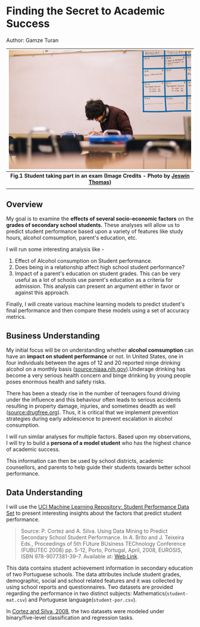 # Finding the Secret to Academic Success

Author: Gamze Turan

| ![space-1.jpg](images/image_1.jpg) |
|:--:|
| <b>Fig.1 Student taking part in an exam (Image Credits -  Photo by <a href="https://unsplash.com/@jeswinthomas?utm_source=unsplash&utm_medium=referral&utm_content=creditCopyText">Jeswin Thomas</a>)
  </b>|
  
  
## Overview

My goal is to examine the **effects of several socio-economic factors** on the **grades of secondary school students.** These analyses will allow us to predict student performance based upon a variety of features like study hours, alcohol comsumption, parent's education, etc.

I will run some interesting analysis like -

  1. Effect of Alcohol consumption on Student performance.
  2. Does being in a relationship affect high school student performance?
  3. Impact of a parent's education on student grades. This can be very useful as a lot of schools use parent's education as a criteria for admission. This analysis can present an argument either in favor or against this approach.
  
Finally, I will create various machine learning models to predict student's final performance and then compare these models using a set of accuracy metrics.

## Business Understanding 

My initial focus will be on understanding whether **alcohol comsumption** can have an **impact on student performance** or not. In United States, one in four individuals between the ages of 12 and 20 reported ninge drinking alcohol on a monthly basis ([source:niaaa.nih.gov](https://www.niaaa.nih.gov/publications/brochures-and-fact-sheets/underage-drinking)).Underage drinking has become a very serious health concern and binge drinking by young people poses enormous health and safety risks.

There has been a steady rise in the number of teenagers found driving under the influence and this behaviour often leads to serious accidents resulting in property damage, injuries, and sometimes deadth as well ([source:drugfree.org](https://drugfree.org/drug-and-alcohol-news/23-of-teenssurveyed-admit-to-driving-under-influence-of-alcohol-or-drugs/)). Thus, it is critical that we implement prevention strategies during early adolescence to prevent escalation in alcohol consumption.

I will run similar analyses for multiple factors. Based upon my observations, I will try to build a **persona of a model student** who has the highest chance of academic success.

This information can then be used by school districts, academic counsellors, and parents to help guide their students towards better school performance.

## Data Understanding 

I will use the [UCI Machine Learning Repository: Student Performance Data Set](http://archive.ics.uci.edu/ml/datasets/Student+Performance) to present interesting insights about the factors that predict student performance.

> Source:
  P. Cortez and A. Silva. Using Data Mining to Predict Secondary School Student Performance. In
  A. Brito and J. Teixeira Eds., Proceedings of 5th FUture BUsiness TEChnology Conference
  (FUBUTEC 2008) pp. 5-12, Porto, Portugal, April, 2008, EUROSIS, ISBN 978-9077381-39-7.
  Available at: [Web Link](www3.dsi.uminho.pt/pcortez/student.pdf).
  
This data contains student achievement information in secondary education of two Portuguese schools. The data attributes include student grades, demographic, social and school related features and it was collected by using school reports and questionnaires. Two datasets are provided regarding the performance in two distinct subjects: Mathematics(`student-mat.csv`) and Portuguese language(`student-por.csv`).

In [Cortez and Silva, 2008](www3.dsi.uminho.pt/pcortez/student.pdf), the two datasets were modeled under binary/five-level classification and regression tasks.


